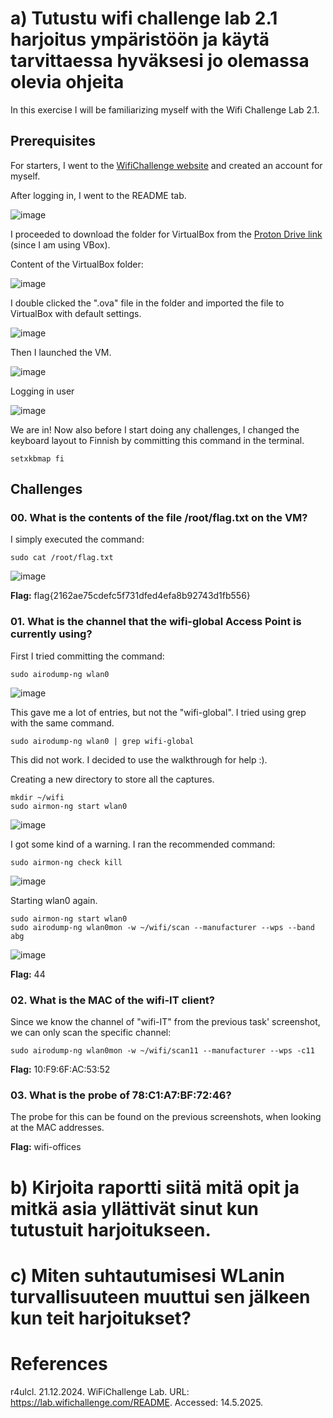 # a) Tutustu wifi challenge lab 2.1 harjoitus ympäristöön ja käytä tarvittaessa hyväksesi jo olemassa olevia ohjeita

In this exercise I will be familiarizing myself with the Wifi Challenge Lab 2.1. 


## Prerequisites

For starters, I went to the [WifiChallenge website](https://lab.wifichallenge.com/) and created an account for myself.

After logging in, I went to the README tab.

![image](https://github.com/user-attachments/assets/d6b0ab6a-aaa4-44ed-b87a-c970d8001333)

I proceeded to download the folder for VirtualBox from the [Proton Drive link](https://drive.proton.me/urls/Q4WPB23W7R#Qk4nxMH8Q4oQ) (since I am using VBox).

Content of the VirtualBox folder:

![image](https://github.com/user-attachments/assets/c6eafe0c-f95a-4f7f-8538-3267a7fde902)

I double clicked the ".ova" file in the folder and imported the file to VirtualBox with default settings.

![image](https://github.com/user-attachments/assets/5957ff03-69cd-46df-88c1-6c72c9861578)

Then I launched the VM.

![image](https://github.com/user-attachments/assets/3f65deb1-f578-47c8-a293-6bf53f26bb3c)

Logging in user

![image](https://github.com/user-attachments/assets/fc6898e0-a042-4554-8e5e-d3d05aaeed86)

We are in!
Now also before I start doing any challenges, I changed the keyboard layout to Finnish by committing this command in the terminal.

    setxkbmap fi

## Challenges
### 00. What is the contents of the file /root/flag.txt on the VM?

I simply executed the command:

    sudo cat /root/flag.txt

![image](https://github.com/user-attachments/assets/9ddd849a-96f5-410b-a5c8-dcb5cfacf90d)

**Flag:** flag{2162ae75cdefc5f731dfed4efa8b92743d1fb556}


### 01. What is the channel that the wifi-global Access Point is currently using?

First I tried committing the command:

    sudo airodump-ng wlan0

![image](https://github.com/user-attachments/assets/abfc8bea-def2-44e0-8e08-c2e4682daac3)

This gave me a lot of entries, but not the "wifi-global". I tried using grep with the same command.

    sudo airodump-ng wlan0 | grep wifi-global

This did not work.
I decided to use the walkthrough for help :).

Creating a new directory to store all the captures.

    mkdir ~/wifi
    sudo airmon-ng start wlan0

![image](https://github.com/user-attachments/assets/7077309b-1442-4f0d-b6e5-0bfa56582131)

I got some kind of a warning. I ran the recommended command:

    sudo airmon-ng check kill

![image](https://github.com/user-attachments/assets/0838edcc-da0d-4a10-8422-c5b2bdc82aff)

Starting wlan0 again.

    sudo airmon-ng start wlan0
    sudo airodump-ng wlan0mon -w ~/wifi/scan --manufacturer --wps --band abg

![image](https://github.com/user-attachments/assets/951c8795-c17b-4099-9913-76592f51b0cb)


**Flag:** 44

### 02. What is the MAC of the wifi-IT client?

Since we know the channel of "wifi-IT" from the previous task' screenshot, we can only scan the specific channel:

    sudo airodump-ng wlan0mon -w ~/wifi/scan11 --manufacturer --wps -c11

**Flag:** 10:F9:6F:AC:53:52

### 03. What is the probe of 78:C1:A7:BF:72:46?

The probe for this can be found on the previous screenshots, when looking at the MAC addresses.

**Flag:** wifi-offices


# b) Kirjoita raportti siitä mitä opit ja mitkä asia yllättivät sinut kun tutustuit harjoitukseen.



# c) Miten suhtautumisesi WLanin turvallisuuteen muuttui sen jälkeen kun teit harjoitukset?


# References

r4ulcl. 21.12.2024. WiFiChallenge Lab. URL: https://lab.wifichallenge.com/README. Accessed: 14.5.2025.
